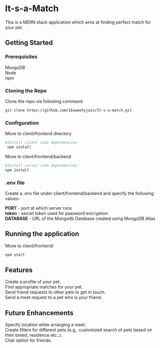 # It-s-a-Match

This is a MERN stack application which aims at finding perfect match for your pet.

## Getting Started

### Prerequisites

MongoDB  
Node  
npm  

### Cloning the Repo

Clone the repo via following command

```bash
git clone https://github.com/16sweetyjain/It-s-a-match.git
```

### Configuration

Move to client/frontend directory

```bash
#Install client side dependencies
 npm install
 ```
Move to client/frontend/backend
```bash
#Install server side dependencies
npm install
```
### .env file

Create a .env file under client/frontend/backend and specify the following values-

<strong>PORT</strong> - port at which server runs  
<strong>token</strong> - secret token used for password encryption  
<strong>DATABASE</strong> - URL of the Mongodb Database created using MongoDB Atlas  

## Running the application

Move to client/frontend/
```bash
npm start
```

## Features

Create a profile of your pet.  
Find appropriate matches for your pet.  
Send friend requests to other pets to get in touch.  
Send a meet request to a pet who is your friend.  

## Future Enhancements

Specify location while arranging a meet.  
Create filters for different pets (e.g., customized search of pets based on their breed, residence etc..).  
Chat option for friends.  

